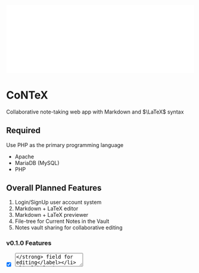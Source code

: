 ![Logo](./images/white-logo.svg)

# CoNTeX

Collaborative note-taking web app with Markdown and $\LaTeX$ syntax

## Required

Use PHP as the primary programming language

- Apache
- MariaDB (MySQL)
- PHP

## Overall Planned Features

1. Login/SignUp user account system
2. Markdown + LaTeX editor
3. Markdown + LaTeX previewer
4. File-tree for Current Notes in the Vault
5. Notes vault sharing for collaborative editing

### v0.1.0 Features

- [x] **<textarea>** field for editing
- [x] **<previewer>** field for rendering parsed Markdown text
- [x] **<previewer>** update on **<textarea>** input
- [x] Scroll synchronization on **<textarea>** and **<previewer>**
- [ ] Syntax highlighting on editor
- [ ] Auto-pairing for brackets, parenthesis, and other delimiters
- [x] Markdown parser
- [x LaTeX parser

## Sample LaTeX + Markdown

The **Naive Bayes** is a well-known probabilistic-supervised machine learning algorithm that utilizes Bayes' theorem to make predictions. It was called "naive" since it assumes that features in the dataset are independent of each other, which is often not the case in real-world data. Even with these assumptions, this algorithm can still work on producing accurate predictions on many cases. This algorithm is usually involved on text classification, spam filtering, and sentiment analysis among multiple use cases.

A thing to discuss here first is the root of its concept, the **Bayes theorem**, which provides a way of computing posterior probability $P(h|d)$ from $P(h)$, $P(d)$ and $P(d|h)$, where $h$ is the hypothesis or belief we hold and $d$ as some body of data. Together, we could assume that this is the probability of a hypothesis being true given some data. It could also provide a way to update how strongly the belief is held as new data becomes available.

$$
\begin{equation}
    P(h|d) = \frac{P(d|h) \cdot P(h)}{P(d)} 
\end{equation}$$

In plain English version in same layout.

$$
\begin{equation} 
    \text{posterior} = \frac{\text{prior} \cdot 
\text{likelihood}}{\text{evidence}} \end{equation}
$$
